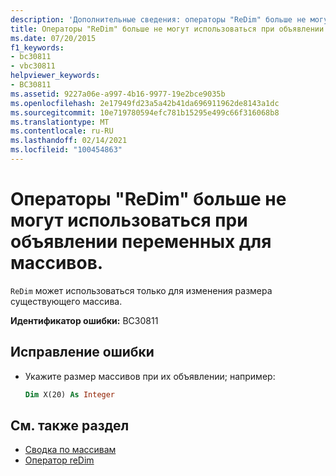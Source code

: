```yaml
---
description: 'Дополнительные сведения: операторы "ReDim" больше не могут использоваться для объявления переменных массива'
title: Операторы "ReDim" больше не могут использоваться при объявлении переменных для массивов.
ms.date: 07/20/2015
f1_keywords:
- bc30811
- vbc30811
helpviewer_keywords:
- BC30811
ms.assetid: 9227a06e-a997-4b16-9977-19e2bce9035b
ms.openlocfilehash: 2e17949fd23a5a42b41da696911962de8143a1dc
ms.sourcegitcommit: 10e719780594efc781b15295e499c66f316068b8
ms.translationtype: MT
ms.contentlocale: ru-RU
ms.lasthandoff: 02/14/2021
ms.locfileid: "100454863"
---
```

# <a name="redim-statements-can-no-longer-be-used-to-declare-array-variables"></a>Операторы "ReDim" больше не могут использоваться при объявлении переменных для массивов.

`ReDim` может использоваться только для изменения размера существующего массива.

**Идентификатор ошибки:** BC30811

## <a name="to-correct-this-error"></a>Исправление ошибки

- Укажите размер массивов при их объявлении; например:

  ```vb
  Dim X(20) As Integer
  ```

## <a name="see-also"></a>См. также раздел

- [Сводка по массивам](../language-reference/keywords/arrays-summary.md)
- [Оператор reDim](../language-reference/statements/redim-statement.md)
